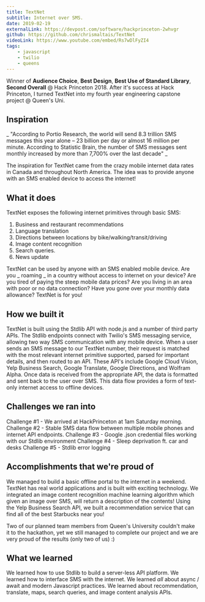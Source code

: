 ```yaml
---
title: TextNet
subtitle: Internet over SMS.
date: 2019-02-19
externalLink: https://devpost.com/software/hackprinceton-2whvgr
github: https://github.com/chrismaltais/TextNet
videoLink: https://www.youtube.com/embed/Rs7wDlFyZI4
tags: 
    - javascript
    - twilio
    - queens
---
```

Winner of **Audience Choice**, **Best Design**, **Best Use of Standard Library**, **Second Overall** @ Hack Princeton 2018.  After it's success at Hack Princeton, I turned TextNet into my fourth year engineering capstone project @ Queen's Uni.

## Inspiration
_ "According to Portio Research, the world will send 8.3 trillion SMS messages this year alone – 23 billion per day or almost 16 million per minute. According to Statistic Brain, the number of SMS messages sent monthly increased by more than 7,700% over the last decade" _ 

The inspiration for TextNet came from the crazy mobile internet data rates in Canada and throughout North America.    The idea was to provide anyone with an SMS enabled device to access the internet!

## What it does
TextNet exposes the following internet primitives through basic SMS: 
1. Business and restaurant recommendations
2. Language translation
3. Directions between locations by bike/walking/transit/driving
4. Image content recognition
5. Search queries.
6. News update

TextNet can be used by anyone with an SMS enabled mobile device.  Are you _ roaming _ in a country without access to internet on your device? Are you tired of paying the steep mobile data prices?  Are you living in an area with poor or no data connection?  Have you gone over your monthly data allowance?  TextNet is for you!

## How we built it
TextNet is built using the Stdlib API with node.js and a number of third party APIs.  The Stdlib endpoints connect with Twilio's SMS messaging service, allowing two way SMS communication with any mobile device.  When a user sends an SMS message to our TextNet number, their request is matched with the most relevant internet primitive supported, parsed for important details, and then routed to an API.  These API's include Google Cloud Vision, Yelp Business Search, Google Translate, Google Directions, and Wolfram Alpha.  Once data is received from the appropriate API, the data is formatted and sent back to the user over SMS.  This data flow provides a form of text-only internet access to offline devices.

## Challenges we ran into
Challenge #1 - We arrived at HackPrinceton at 1am Saturday morning.
Challenge #2 - Stable SMS data flow between multiple mobile phones and internet API endpoints.
Challenge #3 - Google .json credential files working with our Stdlib environment
Challenge #4 - Sleep deprivation ft. car and desks
Challenge #5 -  Stdlib error logging

## Accomplishments that we're proud of
We managed to build a basic offline portal to the internet in a weekend.  TextNet has real world applications and is built with exciting technology.  We integrated an image content recognition machine learning algorithm which given an image over SMS, will return a description of the contents!  Using the Yelp Business Search API, we built a recommendation service that can find all of the best Starbucks near you!

Two of our planned team members from Queen's University couldn't make it to the hackathon, yet we still managed to complete our project and we are very proud of the results (only two of us) :)

## What we learned
We learned how to use Stdlib to build a server-less API platform.  We learned how to interface SMS with the internet.  We learned *all* about async / await and modern Javascript practices.  We learned about recommendation, translate, maps, search queries, and image content analysis APIs.
